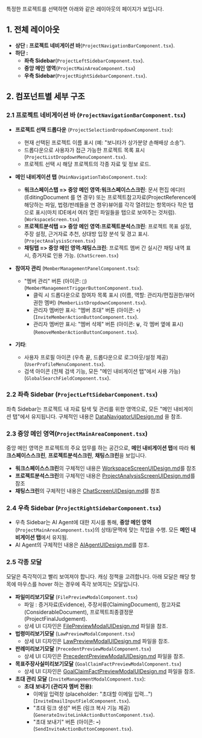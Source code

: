특정한 프로젝트를 선택하면 아래와 같은 레이아웃의 페이지가 보입니다. 

## 1. 전체 레이아웃

- **상단 : 프로젝트 네비게이션 바**(`ProjectNavigationBarComponent.tsx`).
- **하단 :**
  - **좌측 Sidebar**(`ProjectLeftSidebarComponent.tsx`).
  - **중앙 메인 영역**(`ProjectMainAreaComponent.tsx`)
  - **우측 Sidebar**(`ProjectRightSidebarComponent.tsx`).


## 2. 컴포넌트별 세부 구조

### 2.1 **프로젝트 네비게이션 바** (`ProjectNavigationBarComponent.tsx`)

- **프로젝트 선택 드롭다운** (`ProjectSelectionDropdownComponent.tsx`):
  - 현재 선택된 프로젝트 이름 표시 (예: "보니타가 상가분양 손해배상 소송").
  - 드롭다운으로 사용자가 접근 가능한 프로젝트 목록 표시 (`ProjectListDropdownMenuComponent.tsx`).
  - 프로젝트 선택 시 해당 프로젝트의 각종 자료 및 정보 로드.

- **메인 내비게이션 탭** (`MainNavigationTabsComponent.tsx`):
  - **워크스페이스탭 => 중앙 메인 영역:워크스페이스스크린**: 문서 편집 에디터(EditingDocument 를 연 경우) 또는 프로젝트참고자료(ProjectReference에 해당하는 파일, 법령/판례들을 연 경우)뷰어를 각각 열려있는 항목마다 작은 탭으로 표시(마치 IDE에서 여러 열린 파일들을 탭으로 보여주는 것처럼). (`WorkspaceScreen.tsx`)
  - **프로젝트분석탭 => 중앙 메인 영역:프로젝트분석스크린**: 프로젝트 목표 설정, 주장 설정, 근거자료 추천, 상대방 입장 분석 및 경고 표시. (`ProjectAnalysisScreen.tsx`)
  - **채팅탭 => 중앙 메인 영역:채팅스크린**: 프로젝트 멤버 간 실시간 채팅 내역 표시, 증거자료 인용 가능. (`ChatScreen.tsx`)

- **참여자 관리** (`MemberManagementPanelComponent.tsx`):
  - "멤버 관리" 버튼 (아이콘: `👥`) (`MemberManagementTriggerButtonComponent.tsx`).
    - 클릭 시 드롭다운으로 참여자 목록 표시 (이름, 역할: 관리자/편집권한/뷰어권한 멤버) (`MemberListDropdownComponent.tsx`).
    - 관리자 멤버만 표시: "멤버 초대" 버튼 (아이콘: `+`) (`InviteMemberActionButtonComponent.tsx`).
    - 관리자 멤버만 표시: "멤버 삭제" 버튼 (아이콘: `🗑️`, 각 멤버 옆에 표시) (`RemoveMemberActionButtonComponent.tsx`).

- **기타**:
  - 사용자 프로필 아이콘 (우측 끝, 드롭다운으로 로그아웃/설정 제공) (`UserProfileMenuComponent.tsx`).
  - 검색 아이콘 (전체 검색 기능, 모든 "메인 내비게이션 탭"에서 사용 가능) (`GlobalSearchFieldComponent.tsx`).

### 2.2 **좌측 Sidebar** (`ProjectLeftSidebarComponent.tsx`)
좌측 Sidebar는 프로젝트 내 자료 탐색 및 관리를 위한 영역으로, 모든 "메인 내비게이션 탭"에서 유지됩니다.
구체적인 내용은 [DataNavigatorUIDesign.md](../features/data_navigator/DataNavigatorUIDesign.md) 을 참조. 

### 2.3 **중앙 메인 영역**(`ProjectMainAreaComponent.tsx`)
중앙 메인 영역은 프로젝트의 주요 업무를 하는 공간으로, **메인 내비게이션 탭**에 따라 **워크스페이스스크린**, **프로젝트분석스크린**, **채팅스크린**을 보입니다. 
- **워크스페이스스크린**의 구체적인 내용은 [WorkspaceScreenUIDesign.md](../features/workspace/WorkspaceScreenUIDesign.md)를 참조
- **프로젝트분석스크린**의 구체적인 내용은 [ProjectAnalysisScreenUIDesign.md](../features/project_analysis/ProjectAnalysisScreenUIDesign.md)를 참조 
- **채팅스크린**의 구체적인 내용은 [ChatScreenUIDesign.md](../features/chat/ChatScreenUIDesign.md)를 참조 

### 2.4 **우측 Sidebar** (`ProjectRightSidebarComponent.tsx`)
- 우측 Sidebar는 AI Agent에 대한 지시를 통해, **중앙 메인 영역**(`ProjectMainAreaComponent.tsx`)의 상태/문맥에 맞는 작업을 수행. 모든 **메인 내비게이션 탭**에서 유지됨. 
- AI Agent의 구체적인 내용은 [AIAgentUIDesign.md](../features/ai_agent/AIAgentUIDesign.md)를 참조.

### 2.5 **각종 모달**
모달은 즉각적이고 빨리 보여져야 합니다. 캐싱 정책을 고려합니다. 아래 모달은 해당 항목에 마우스를 hover 하는 경우에 즉각 보여지는 모달입니다. 
- **파일미리보기모달** (`FilePreviewModalComponent.tsx`)
  - 파일 : 증거자료(Evidence), 주장서류(ClaimingDocument), 참고자료(ConsiderableDocument), 프로젝트최종결정문(ProjectFinalJudgement). 
  - 상세 UI 디자인은 [FilePreviewModalUIDesign.md](../features/preview_modal/FilePreviewModalUIDesign.md) 파일을 참조.
- **법령미리보기모달** (`LawPreviewModalComponent.tsx`)
  - 상세 UI 디자인은 [LawPreviewModalUIDesign.md](../features/preview_modal/LawPreviewModalUIDesign.md) 파일을 참조.
- **판례미리보기모달** (`PrecedentPreviewModalComponent.tsx`)
  - 상세 UI 디자인은 [PrecedentPreviewModalUIDesign.md](../features/preview_modal/PrecedentPreviewModalUIDesign.md) 파일을 참조.
- **목표주장사실미리보기모달** (`GoalClaimFactPreviewModalComponent.tsx`)
  - 상세 UI 디자인은 [GoalClaimFactPreviewModalUIDesign.md](../features/preview_modal/GoalClaimFactPreviewModalUIDesign.md) 파일을 참조.
- **초대 관리 모달** (`InviteManagementModalComponent.tsx`):
  - **초대 보내기 (관리자 멤버 전용)**:
    - 이메일 입력창 (placeholder: "초대할 이메일 입력...") (`InviteEmailInputFieldComponent.tsx`).
    - "초대 링크 생성" 버튼 (링크 복사 기능 제공) (`GenerateInviteLinkActionButtonComponent.tsx`).
    - "초대 보내기" 버튼 (아이콘: `➡️`) (`SendInviteActionButtonComponent.tsx`).

